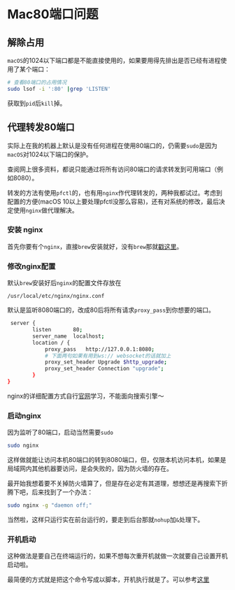 # Mac80端口问题

## 解除占用

`macOS`的1024以下端口都是不能直接使用的，如果要用得先排出是否已经有进程使用了某个端口：

``` sh
# 查看80端口的占用情况
sudo lsof -i ':80' |grep 'LISTEN'
```

获取到`pid`后`kill`掉。

## 代理转发80端口

实际上在我的机器上默认是没有任何进程在使用80端口的，仍需要`sudo`是因为`macOS`对1024以下端口的保护。

查阅网上很多资料，都说只能通过将所有访问80端口的请求转发到可用端口（例如8080）。

转发的方法有使用`pfctl`的，也有用`nginx`作代理转发的，两种我都试过。考虑到配置的方便(macOS 10以上要处理pfctl没那么容易)，还有对系统的修改，最后决定使用`nginx`做代理解决。

### 安装 nginx

首先你要有个`nginx`，直接`brew`安装就好，没有`brew`那就[戳这里](https://brew.sh/index_zh-cn)。

### 修改nginx配置

默认`brew`安装好后`nginx`的配置文件存放在
```
/usr/local/etc/nginx/nginx.conf
```

默认是监听8080端口的，改成80后将所有请求`proxy_pass`到你想要的端口。

``` sh
 server {
        listen       80;
        server_name  localhost;
        location / {
            proxy_pass   http://127.0.0.1:8080;
            # 下面两句如果有用到ws:// websocket的话就加上
            proxy_set_header Upgrade $http_upgrade;
            proxy_set_header Connection "upgrade";
        }
}
```
nginx的详细配置方式自行[官网](https://nginx.org/en/docs/)学习，不能面向搜索引擎～

### 启动nginx

因为监听了80端口，启动当然需要`sudo`
``` sh
sudo nginx
```
这样做就能让访问本机80端口的转到8080端口，但，仅限本机访问本机，如果是局域网内其他机器要访问，是会失败的，因为防火墙的存在。

最开始我想着要不关掉防火墙算了，但是存在必定有其道理，想想还是再搜索下折腾下吧，后来找到了一个办法：

``` sh
sudo nginx -g "daemon off;"
```

当然啦，这样只运行实在前台运行的，要走到后台那就`nohup`加`&`处理下。

### 开机启动

这种做法是要自己在终端运行的，如果不想每次重开机就做一次就要自己设置开机启动啦。

最简便的方式就是把这个命令写成以脚本，开机执行就是了。可以参考[这里](http://makaiqian.com/setting-boot/)
